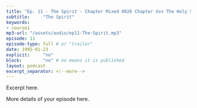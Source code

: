 ```yaml
---
title: "Ep. 11 - The Spirit - Chapter Mixed 0026 Chapter Xxv The Holy Spirit In The Future Formation Of"
subtitle:     "The Spirit"
keywords:
- course1
mp3-url: "/assets/audio/ep11-The-Spirit.mp3"
episode: 11
episode-type: full # or "trailer"
date: 1995-01-23
explicit:     "no"
block:        "no" # no means it is published
layout: podcast
excerpt_separator: <!--more-->
---
```

Excerpt here.
<!--more-->

More details of your episode here.
